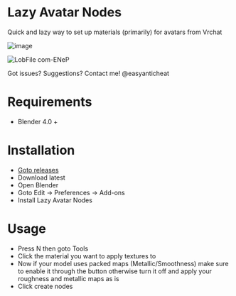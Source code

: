 # Lazy Avatar Nodes
Quick and lazy way to set up materials (primarily) for avatars from Vrchat

![image](https://github.com/user-attachments/assets/89f1c2cb-81d8-4349-90a3-53b6bcdfccec)

![LobFile com-ENeP](https://github.com/user-attachments/assets/16a3acf1-e789-40af-831e-9bd6f6c30626)


Got issues? Suggestions? Contact me!
@easyanticheat


# Requirements
* Blender 4.0 +


# Installation
* [Goto releases](https://github.com/jaxbline/PoiyomiNodes/releases)
* Download latest
* Open Blender
* Goto Edit -> Preferences -> Add-ons
* Install Lazy Avatar Nodes


# Usage
* Press N then goto Tools
* Click the material you want to apply textures to
* Now if your model uses packed maps (Metallic/Smoothness) make sure to enable it through the button otherwise turn it off and apply your roughness and metallic maps as is
* Click create nodes
